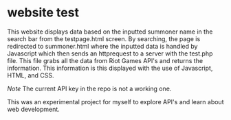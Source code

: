 # website test
This website displays data based on the inputted summoner name in the search bar from the testpage.html screen. By searching, the page is redirected to summoner.html where the inputted data is handled by Javascript which then sends an httprequest to a server with the test.php file. This file grabs all the data from Riot Games API's and returns the information. This information is this displayed with the use of Javascript, HTML, and CSS.

*Note* The current API key in the repo is not a working one.

This was an experimental project for myself to explore API's and learn about web development.

